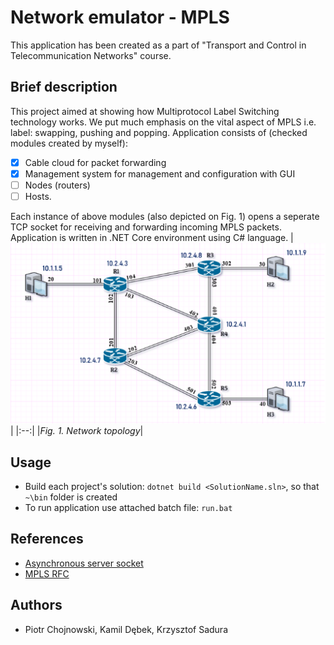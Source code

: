 # Network emulator - MPLS
This application has been created as a part of "Transport and Control in Telecommunication Networks" course.
## Brief description
This project aimed at showing how Multiprotocol Label Switching technology works. 
We put much emphasis on the vital aspect of MPLS i.e. label: swapping, pushing and popping. 
Application consists of (checked modules created by myself):
- [x] Cable cloud for packet forwarding
- [x] Management system for management and configuration with GUI
- [ ] Nodes (routers)
- [ ] Hosts.

Each instance of above modules (also depicted on Fig. 1) opens a seperate TCP socket for receiving and forwarding incoming MPLS packets. Application is written in .NET Core environment using C# language.
| ![Topology](./Resources/tp-copy.png) |
|:--:|
|*Fig. 1. Network topology*|

## Usage
* Build each project's solution: ```dotnet build <SolutionName.sln>```, so that ```~\bin``` folder is created
* To run application use attached batch file: ```run.bat```

## References
* [Asynchronous server socket](https://docs.microsoft.com/pl-pl/dotnet/framework/network-programming/asynchronous-server-socket-example)
* [MPLS RFC](https://tools.ietf.org/html/rfc3031)
 
## Authors
* Piotr Chojnowski, Kamil Dębek, Krzysztof Sadura





